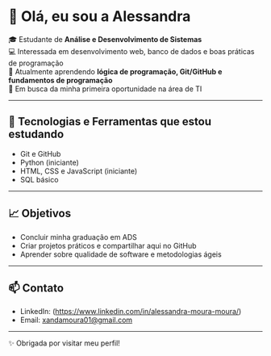 # 👋 Olá, eu sou a Alessandra

🎓 Estudante de **Análise e Desenvolvimento de Sistemas**  
💻 Interessada em desenvolvimento web, banco de dados e boas práticas de programação  
🌱 Atualmente aprendendo **lógica de programação, Git/GitHub e fundamentos de programação**  
🚀 Em busca da minha primeira oportunidade na área de TI  

---

## 🔧 Tecnologias e Ferramentas que estou estudando
- Git e GitHub
- Python (iniciante)
- HTML, CSS e JavaScript (iniciante)
- SQL básico

---

## 📈 Objetivos
- Concluir minha graduação em ADS
- Criar projetos práticos e compartilhar aqui no GitHub
- Aprender sobre qualidade de software e metodologias ágeis

---

## 📫 Contato
- LinkedIn: (https://www.linkedin.com/in/alessandra-moura-moura/)
- Email: xandamoura01@gmail.com

---
✨ Obrigada por visitar meu perfil!
